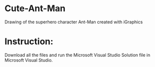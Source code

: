 # Cute-Ant-Man
Drawing of the superhero character Ant-Man created with iGraphics

# Instruction:
Download all the files and run the Microsoft Visual Studio Solution file in Microsoft Visual Studio.

